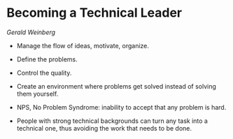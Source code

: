 # Becoming a Technical Leader

_Gerald Weinberg_

- Manage the flow of ideas, motivate, organize.

- Define the problems.

- Control the quality.

- Create an environment where problems get solved instead of solving them yourself.

- NPS, No Problem Syndrome: inability to accept that any problem is hard. 

- People with strong technical backgrounds can turn any task into a technical one, thus avoiding the work that needs to be done.
